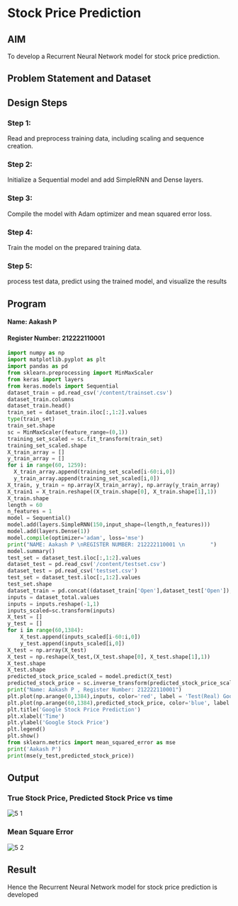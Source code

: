 # Stock Price Prediction

## AIM

To develop a Recurrent Neural Network model for stock price prediction.

## Problem Statement and Dataset

## Design Steps

### Step 1:
Read and preprocess training data, including scaling and sequence creation.

### Step 2:
Initialize a Sequential model and add SimpleRNN and Dense layers.

### Step 3:
Compile the model with Adam optimizer and mean squared error loss.

### Step 4:
Train the model on the prepared training data.

### Step 5:
process test data, predict using the trained model, and visualize the results

## Program
#### Name: Aakash P
#### Register Number: 212222110001

```python
import numpy as np
import matplotlib.pyplot as plt
import pandas as pd
from sklearn.preprocessing import MinMaxScaler
from keras import layers
from keras.models import Sequential
dataset_train = pd.read_csv('/content/trainset.csv')
dataset_train.columns
dataset_train.head()
train_set = dataset_train.iloc[:,1:2].values
type(train_set)
train_set.shape
sc = MinMaxScaler(feature_range=(0,1))
training_set_scaled = sc.fit_transform(train_set)
training_set_scaled.shape
X_train_array = []
y_train_array = []
for i in range(60, 1259):
  X_train_array.append(training_set_scaled[i-60:i,0])
  y_train_array.append(training_set_scaled[i,0])
X_train, y_train = np.array(X_train_array), np.array(y_train_array)
X_train1 = X_train.reshape((X_train.shape[0], X_train.shape[1],1))
X_train.shape
length = 60
n_features = 1
model = Sequential()
model.add(layers.SimpleRNN(150,input_shape=(length,n_features)))
model.add(layers.Dense(1))
model.compile(optimizer='adam', loss='mse')
print("NAME: Aakash P \nREGISTER NUMBER: 212222110001 \n        ")
model.summary()
test_set = dataset_test.iloc[:,1:2].values
dataset_test = pd.read_csv('/content/testset.csv')
dataset_test = pd.read_csv('testset.csv')
test_set = dataset_test.iloc[:,1:2].values
test_set.shape
dataset_train = pd.concat((dataset_train['Open'],dataset_test['Open']),axis=0)
inputs = dataset_total.values
inputs = inputs.reshape(-1,1)
inputs_scaled=sc.transform(inputs)
X_test = []
y_test = []
for i in range(60,1384):
    X_test.append(inputs_scaled[i-60:i,0])
    y_test.append(inputs_scaled[i,0])
X_test = np.array(X_test)
X_test = np.reshape(X_test,(X_test.shape[0], X_test.shape[1],1))
X_test.shape
X_test.shape
predicted_stock_price_scaled = model.predict(X_test)
predicted_stock_price = sc.inverse_transform(predicted_stock_price_scaled)
print("Name: Aakash P , Register Number: 212222110001")
plt.plot(np.arange(0,1384),inputs, color='red', label = 'Test(Real) Google stock price')
plt.plot(np.arange(60,1384),predicted_stock_price, color='blue', label = 'Predicted Google stock price')
plt.title('Google Stock Price Prediction')
plt.xlabel('Time')
plt.ylabel('Google Stock Price')
plt.legend()
plt.show()
from sklearn.metrics import mean_squared_error as mse
print('Aakash P')
print(mse(y_test,predicted_stock_price))
```
## Output

### True Stock Price, Predicted Stock Price vs time
![5 1](https://github.com/user-attachments/assets/9d5016a6-e48e-4d26-97ac-ff2d37a361d1)

### Mean Square Error
![5 2](https://github.com/user-attachments/assets/99334beb-52b4-4ce1-adaa-7d9481bc34ea)

## Result
Hence the Recurrent Neural Network model for stock price prediction is developed
